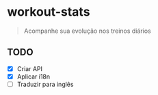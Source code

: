 # workout-stats

> Acompanhe sua evolução nos treinos diários

## TODO

- [x] Criar API
- [x] Aplicar i18n
- [ ] Traduzir para inglês
